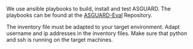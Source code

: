 We use ansible playbooks to build, install and test ASGUARD. The playbooks can be found at the [ASGUARD-Eval](https://github.com/Distributed-Systems-Programming-Group/ASGUARD-Eval) Repository.

The inventory file must be adapted to your target environment. 
Adapt username and ip addresses in the inventory files. 
Make sure that python and ssh is running on the target machines.
